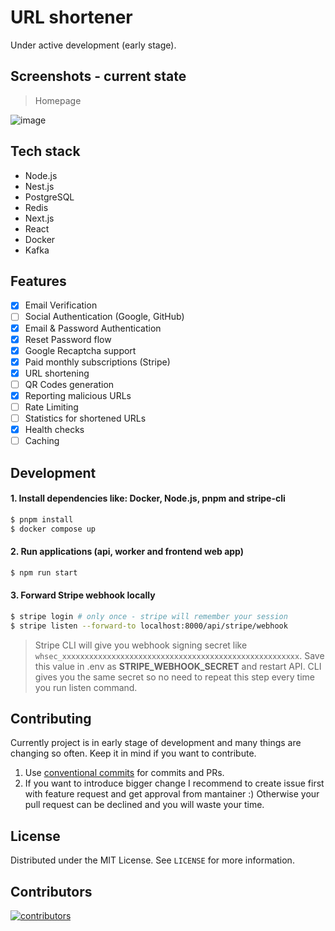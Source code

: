 # URL shortener
Under active development (early stage).

## Screenshots - current state
> Homepage

![image](https://user-images.githubusercontent.com/43048524/234128807-0ec69f73-b01d-49a3-9b10-2300d28e70e3.png)

## Tech stack
- Node.js
- Nest.js
- PostgreSQL
- Redis
- Next.js
- React
- Docker
- Kafka

## Features
- [x] Email Verification
- [ ] Social Authentication (Google, GitHub)
- [x] Email & Password Authentication
- [x] Reset Password flow
- [x] Google Recaptcha support
- [x] Paid monthly subscriptions (Stripe)
- [x] URL shortening
- [ ] QR Codes generation
- [x] Reporting malicious URLs
- [ ] Rate Limiting
- [ ] Statistics for shortened URLs
- [x] Health checks
- [ ] Caching

## Development
#### 1. Install dependencies like: Docker, Node.js, pnpm and stripe-cli
```sh
$ pnpm install
$ docker compose up
```
#### 2. Run applications (api, worker and frontend web app)
```sh
$ npm run start
```
#### 3. Forward Stripe webhook locally
```sh
$ stripe login # only once - stripe will remember your session
$ stripe listen --forward-to localhost:8000/api/stripe/webhook
```
> Stripe CLI will give you webhook signing secret like `whsec_xxxxxxxxxxxxxxxxxxxxxxxxxxxxxxxxxxxxxxxxxxxxxxxxxxxxx`. Save this value in .env as **STRIPE_WEBHOOK_SECRET** and restart API. CLI gives you the same secret so no need to repeat this step every time you run listen command.

## Contributing
Currently project is in early stage of development and many things are changing so often. Keep it in mind if you want to contribute.

1. Use [conventional commits](https://www.conventionalcommits.org/en/v1.0.0/) for commits and PRs.
2. If you want to introduce bigger change I recommend to create issue first with feature request and get approval from mantainer :) Otherwise your pull request can be declined and you will waste your time.

## License
Distributed under the MIT License. See `LICENSE` for more information.

## Contributors
<a href="https://github.com/michaldziuba03/url-shortener/graphs/contributors">
  <img alt="contributors" src="https://contributors-img.web.app/image?repo=michaldziuba03/url-shortener" />
</a>
